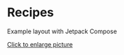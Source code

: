 # Recipes
Example layout with Jetpack Compose

<a href="https://dribbble.com/shots/11298569-Recipes-App-Design/">Click to enlarge picture</a>
